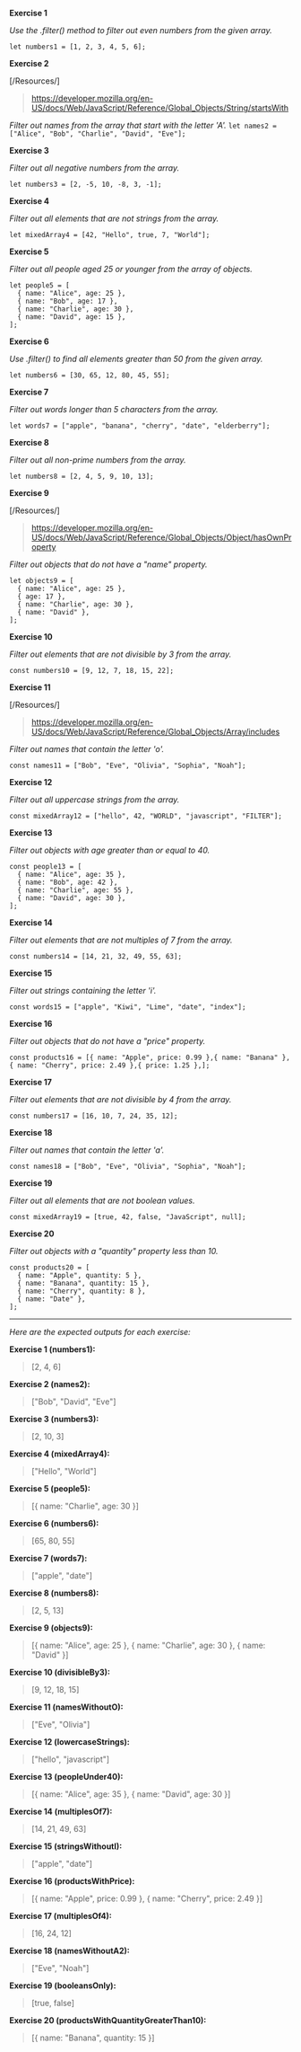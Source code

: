 **Exercise 1**

*Use the .filter() method to filter out even numbers from the given array.*

```
let numbers1 = [1, 2, 3, 4, 5, 6];
```

**Exercise 2**

[/Resources/]

> https://developer.mozilla.org/en-US/docs/Web/JavaScript/Reference/Global_Objects/String/startsWith

*Filter out names from the array that start with the letter 'A'.*
``let names2 = ["Alice", "Bob", "Charlie", "David", "Eve"];``


**Exercise 3**

*Filter out all negative numbers from the array.*

```
let numbers3 = [2, -5, 10, -8, 3, -1];
```

**Exercise 4**

*Filter out all elements that are not strings from the array.*

```
let mixedArray4 = [42, "Hello", true, 7, "World"];
```

**Exercise 5**

*Filter out all people aged 25 or younger from the array of objects.*

```
let people5 = [
  { name: "Alice", age: 25 },
  { name: "Bob", age: 17 },
  { name: "Charlie", age: 30 },
  { name: "David", age: 15 },
];
```

**Exercise 6**

*Use .filter() to find all elements greater than 50 from the given array.*

```
let numbers6 = [30, 65, 12, 80, 45, 55];
```

**Exercise 7**

*Filter out words longer than 5 characters from the array.*

```
let words7 = ["apple", "banana", "cherry", "date", "elderberry"];
```

**Exercise 8**

*Filter out all non-prime numbers from the array.*

```
let numbers8 = [2, 4, 5, 9, 10, 13];
```

**Exercise 9**

[/Resources/]

> https://developer.mozilla.org/en-US/docs/Web/JavaScript/Reference/Global_Objects/Object/hasOwnProperty

*Filter out objects that do not have a "name" property.*

```
let objects9 = [
  { name: "Alice", age: 25 },
  { age: 17 },
  { name: "Charlie", age: 30 },
  { name: "David" },
];
```

**Exercise 10**

*Filter out elements that are not divisible by 3 from the array.*

```
const numbers10 = [9, 12, 7, 18, 15, 22];
```

**Exercise 11**

[/Resources/]

> https://developer.mozilla.org/en-US/docs/Web/JavaScript/Reference/Global_Objects/Array/includes

*Filter out names that contain the letter 'o'.*

```
const names11 = ["Bob", "Eve", "Olivia", "Sophia", "Noah"];
```

**Exercise 12**

*Filter out all uppercase strings from the array.*

```
const mixedArray12 = ["hello", 42, "WORLD", "javascript", "FILTER"];
```

**Exercise 13**

*Filter out objects with age greater than or equal to 40.*

```
const people13 = [
  { name: "Alice", age: 35 },
  { name: "Bob", age: 42 },
  { name: "Charlie", age: 55 },
  { name: "David", age: 30 },
];
```

**Exercise 14**

*Filter out elements that are not multiples of 7 from the array.*

``const numbers14 = [14, 21, 32, 49, 55, 63];``

**Exercise 15**

*Filter out strings containing the letter 'i'.*

``const words15 = ["apple", "Kiwi", "Lime", "date", "index"];``

**Exercise 16**

*Filter out objects that do not have a "price" property.*


```const products16 = [{ name: "Apple", price: 0.99 },{ name: "Banana" },{ name: "Cherry", price: 2.49 },{ price: 1.25 },];```


**Exercise 17**

*Filter out elements that are not divisible by 4 from the array.*

```const numbers17 = [16, 10, 7, 24, 35, 12];```


**Exercise 18**

*Filter out names that contain the letter 'a'.*

```const names18 = ["Bob", "Eve", "Olivia", "Sophia", "Noah"];```

**Exercise 19**

*Filter out all elements that are not boolean values.*

```const mixedArray19 = [true, 42, false, "JavaScript", null];```

**Exercise 20**

*Filter out objects with a "quantity" property less than 10.*

```
const products20 = [
  { name: "Apple", quantity: 5 },
  { name: "Banana", quantity: 15 },
  { name: "Cherry", quantity: 8 },
  { name: "Date" },
];
```
---

*Here are the expected outputs for each exercise:*

**Exercise 1 (numbers1):**
> [2, 4, 6]

**Exercise 2 (names2):**
> ["Bob", "David", "Eve"]

**Exercise 3 (numbers3):**
> [2, 10, 3]

**Exercise 4 (mixedArray4):**
> ["Hello", "World"]

**Exercise 5 (people5):**
> [{ name: "Charlie", age: 30 }]

**Exercise 6 (numbers6):**
> [65, 80, 55]

**Exercise 7 (words7):**
> ["apple", "date"]

**Exercise 8 (numbers8):**
> [2, 5, 13]

**Exercise 9 (objects9):**
>[{ name: "Alice", age: 25 }, { name: "Charlie", age: 30 }, { name: "David" }]

**Exercise 10 (divisibleBy3):**
> [9, 12, 18, 15]

**Exercise 11 (namesWithoutO):**
> ["Eve", "Olivia"] 

**Exercise 12 (lowercaseStrings):**
> ["hello", "javascript"]

**Exercise 13 (peopleUnder40):**
> [{ name: "Alice", age: 35 }, { name: "David", age: 30 }]

**Exercise 14 (multiplesOf7):**
> [14, 21, 49, 63]

**Exercise 15 (stringsWithoutI):**
> ["apple", "date"]

**Exercise 16 (productsWithPrice):**
> [{ name: "Apple", price: 0.99 }, { name: "Cherry", price: 2.49 }]

**Exercise 17 (multiplesOf4):**
> [16, 24, 12]

**Exercise 18 (namesWithoutA2):**
> ["Eve", "Noah"]

**Exercise 19 (booleansOnly):**
> [true, false]

**Exercise 20 (productsWithQuantityGreaterThan10):**
> [{ name: "Banana", quantity: 15 }]
